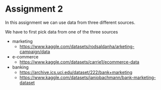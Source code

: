 # Assignment 2

In this assignment we can use data from three different sources. 

We have to first pick data from one of the three sources

- marketing
  - https://www.kaggle.com/datasets/rodsaldanha/arketing-campaign/data
- e-commerce
  - https://www.kaggle.com/datasets/carrie1/ecommerce-data
- banking
  - https://archive.ics.uci.edu/dataset/222/bank+marketing
  - https://www.kaggle.com/datasets/janiobachmann/bank-marketing-dataset